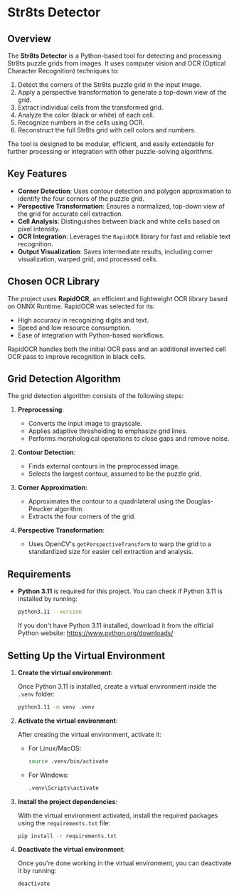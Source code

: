 # Str8ts Detector

## Overview

The **Str8ts Detector** is a Python-based tool for detecting and processing Str8ts puzzle grids from images. It uses computer vision and OCR (Optical Character Recognition) techniques to:

1. Detect the corners of the Str8ts puzzle grid in the input image.
2. Apply a perspective transformation to generate a top-down view of the grid.
3. Extract individual cells from the transformed grid.
4. Analyze the color (black or white) of each cell.
5. Recognize numbers in the cells using OCR.
6. Reconstruct the full Str8ts grid with cell colors and numbers.

The tool is designed to be modular, efficient, and easily extendable for further processing or integration with other puzzle-solving algorithms.

## Key Features

- **Corner Detection**: Uses contour detection and polygon approximation to identify the four corners of the puzzle grid.
- **Perspective Transformation**: Ensures a normalized, top-down view of the grid for accurate cell extraction.
- **Cell Analysis**: Distinguishes between black and white cells based on pixel intensity.
- **OCR Integration**: Leverages the `RapidOCR` library for fast and reliable text recognition.
- **Output Visualization**: Saves intermediate results, including corner visualization, warped grid, and processed cells.

## Chosen OCR Library

The project uses **RapidOCR**, an efficient and lightweight OCR library based on ONNX Runtime. RapidOCR was selected for its:

- High accuracy in recognizing digits and text.
- Speed and low resource consumption.
- Ease of integration with Python-based workflows.

RapidOCR handles both the initial OCR pass and an additional inverted cell OCR pass to improve recognition in black cells.

## Grid Detection Algorithm

The grid detection algorithm consists of the following steps:

1. **Preprocessing**:

   - Converts the input image to grayscale.
   - Applies adaptive thresholding to emphasize grid lines.
   - Performs morphological operations to close gaps and remove noise.

2. **Contour Detection**:

   - Finds external contours in the preprocessed image.
   - Selects the largest contour, assumed to be the puzzle grid.

3. **Corner Approximation**:

   - Approximates the contour to a quadrilateral using the Douglas-Peucker algorithm.
   - Extracts the four corners of the grid.

4. **Perspective Transformation**:
   - Uses OpenCV's `getPerspectiveTransform` to warp the grid to a standardized size for easier cell extraction and analysis.

## Requirements

- **Python 3.11** is required for this project. You can check if Python 3.11 is installed by running:

  ```bash
  python3.11 --version
  ```

  If you don't have Python 3.11 installed, download it from the official Python website:
  https://www.python.org/downloads/

## Setting Up the Virtual Environment

1. **Create the virtual environment**:

   Once Python 3.11 is installed, create a virtual environment inside the `.venv` folder:

   ```bash
   python3.11 -m venv .venv
   ```

2. **Activate the virtual environment**:

   After creating the virtual environment, activate it:

   - For Linux/MacOS:

     ```bash
     source .venv/bin/activate
     ```

   - For Windows:

     ```bash
     .venv\Scripts\activate
     ```

3. **Install the project dependencies**:

   With the virtual environment activated, install the required packages using the `requirements.txt` file:

   ```bash
   pip install -r requirements.txt
   ```

4. **Deactivate the virtual environment**:

   Once you're done working in the virtual environment, you can deactivate it by running:

   ```bash
   deactivate
   ```
